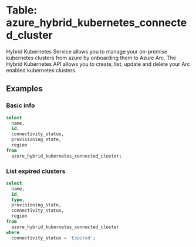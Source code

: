 # Table: azure_hybrid_kubernetes_connected_cluster

Hybrid Kubernetes Service allows you to manage your on-premise kubernetes clusters from azure by onboarding them to Azure Arc. The Hybrid Kubernetes API allows you to create, list, update and delete your Arc enabled kubernetes clusters.

## Examples

### Basic info

```sql
select
  name,
  id,
  connectivity_status,
  provisioning_state,
  region
from
  azure_hybrid_kubernetes_connected_cluster;
```

### List expired clusters

```sql
select
  name,
  id,
  type,
  provisioning_state,
  connectivity_status,
  region
from
  azure_hybrid_kubernetes_connected_cluster
where
  connectivity_status = 'Expired';
```
